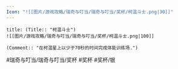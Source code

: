 ```yaml
---
Icon: "![[图片/游戏攻略/瑞奇与叮当/瑞奇与叮当/奖杯/柯温斗士.png|30]]"
---
```

```ad-common-silver-trophy
title: (Title:: "柯温斗士")
![[图片/游戏攻略/瑞奇与叮当/瑞奇与叮当/奖杯/柯温斗士.png|100]]

(Comment:: "在柯温星上以少于70秒的时间完成体能训练场.")
```

#瑞奇与叮当/瑞奇与叮当/奖杯 #奖杯 #奖杯/银
